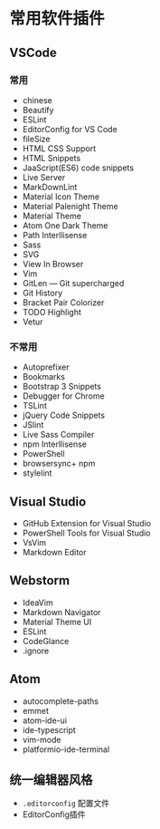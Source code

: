 # 常用软件插件

## VSCode

### 常用

+ chinese
+ Beautify
+ ESLint
+ EditorConfig for VS Code
+ fileSize
+ HTML CSS Support
+ HTML Snippets
+ JaaScript(ES6) code snippets
+ Live Server
+ MarkDownLint
+ Material Icon Theme
+ Material Palenight Theme
+ Material Theme
+ Atom One Dark Theme
+ Path Interllisense
+ Sass
+ SVG
+ View In Browser
+ Vim
+ GitLen — Git supercharged
+ Git History
+ Bracket Pair Colorizer
+ TODO Highlight
+ Vetur

### 不常用

+ Autoprefixer
+ Bookmarks
+ Bootstrap 3 Snippets
+ Debugger for Chrome
+ TSLint
+ jQuery Code Snippets
+ JSlint
+ Live Sass Compiler
+ npm Interllisense
+ PowerShell
+ browsersync+ npm
+ stylelint

## Visual Studio

+ GitHub Extension for Visual Studio
+ PowerShell Tools for Visual Studio
+ VsVim
+ Markdown Editor

## Webstorm

+ IdeaVim
+ Markdown Navigator
+ Material Theme UI
+ ESLint
+ CodeGlance
+ .ignore

## Atom

+ autocomplete-paths
+ emmet
+ atom-ide-ui
+ ide-typescript
+ vim-mode
+ platformio-ide-terminal

## 统一编辑器风格

+ `.editorconfig` 配置文件
+ EditorConfig插件
